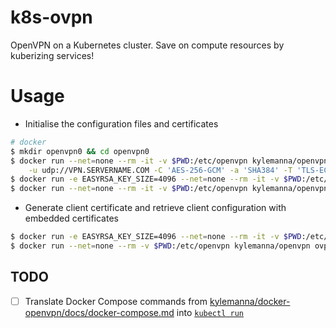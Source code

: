 # k8s-ovpn
OpenVPN on a Kubernetes cluster. Save on compute resources by kuberizing services!

# Usage

* Initialise the configuration files and certificates

```bash
# docker
$ mkdir openvpn0 && cd openvpn0
$ docker run --net=none --rm -it -v $PWD:/etc/openvpn kylemanna/openvpn ovpn_genconfig \
    -u udp://VPN.SERVERNAME.COM -C 'AES-256-GCM' -a 'SHA384' -T 'TLS-ECDHE-ECDSA-WITH-AES-256-GCM-SHA384'
$ docker run -e EASYRSA_KEY_SIZE=4096 --net=none --rm -it -v $PWD:/etc/openvpn kylemanna/openvpn ovpn_initpki
$ docker run --net=none --rm -it -v $PWD:/etc/openvpn kylemanna/openvpn ovpn_copy_server_files
```

* Generate client certificate and retrieve client configuration with embedded certificates

```bash
$ docker run -e EASYRSA_KEY_SIZE=4096 --net=none --rm -it -v $PWD:/etc/openvpn kylemanna/openvpn easyrsa build-client-full CLIENTNAME
$ docker run --net=none --rm -v $PWD:/etc/openvpn kylemanna/openvpn ovpn_getclient CLIENTNAME > CLIENTNAME.ovpn
```

## TODO
- [ ] Translate Docker Compose commands from [kylemanna/docker-openvpn/docs/docker-compose.md](https://github.com/kylemanna/docker-openvpn/blob/master/docs/docker-compose.md) into [`kubectl run`](https://kubernetes.io/docs/user-guide/kubectl/v1.6/#run)
